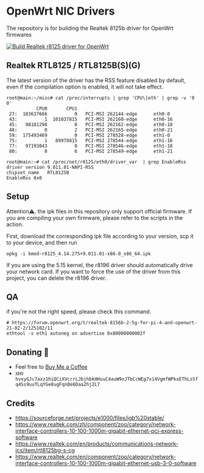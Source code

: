 # OpenWrt NIC Drivers

The repository is for building the Realtek 8125b driver for OpenWrt firmwares

[![Build Realtek r8125 driver for OpenWrt](https://github.com/csrutil/realtek-r8125-openwrt/actions/workflows/r8125.yaml/badge.svg?branch=main)](https://github.com/csrutil/realtek-r8125-openwrt/actions/workflows/r8125.yaml)

## Realtek RTL8125 / RTL8125B(S)(G)

The latest version of the driver has the RSS feature disabled by default, even if the compilation option is enabled, it will not take effect.

```
root@main:~/misc# cat /proc/interrupts | grep 'CPU\|eth' | grep -v '0          0'
           CPU0       CPU1
 27:  183637666          0   PCI-MSI 262144-edge      eth0-0
 43:          1  101037815   PCI-MSI 262160-edge      eth0-16
 45:   98181298          0   PCI-MSI 262162-edge      eth0-18
 48:          0          2   PCI-MSI 262165-edge      eth0-21
 59:  175493469          0   PCI-MSI 278528-edge      eth1-0
 75:          1   89978815   PCI-MSI 278544-edge      eth1-16
 77:   97193843          0   PCI-MSI 278546-edge      eth1-18
 80:          0          6   PCI-MSI 278549-edge      eth1-21

root@main:~# cat /proc/net/r8125/eth0/driver_var  | grep EnableRss
driver version 9.011.01-NAPI-RSS
chipset_name   RTL8125B
EnableRss 0x0
```

## Setup

Attention⚠️, the ipk files in this repository only support official firmware. If you are compiling your own firmware, please refer to the scripts in the action.

First, download the corresponding ipk file according to your version, scp it to your device, and then run

```
opkg -i kmod-r8125_4.14.275+9.011.01-x86-0_x86_64.ipk
```

If you are using the 5.15 kernel, the r8196 driver should automatically drive your network card. If you want to force the use of the driver from this project, you can delete the r8196 driver.

## QA

if you're not the right speed, please check this command.

```
# https://forum.openwrt.org/t/realtek-8156b-2-5g-for-pi-4-and-openwrt-21-02-2/125102/11
ethtool -s eth1 autoneg on advertise 0x80000000002f
```

## Donating 💸

- Feel free to [Buy Me a Coffee](https://www.buymeacoffee.com/csrutil)
- `XHV hvxyGJc7axz1hiQCiXVcrrLJbjhbkHHuuC4auW9oJTbCcWEg7x14VgmfWPkxEThLsSfq4Ss9uuTLqYGe8ugFqnQe6Daa2hj2L7`

## Credits

- https://sourceforge.net/projects/e1000/files/igb%20stable/
- https://www.realtek.com/zh/component/zoo/category/network-interface-controllers-10-100-1000m-gigabit-ethernet-pci-express-software
- https://www.realtek.com/en/products/communications-network-ics/item/rtl8125bg-s-cg
- https://www.realtek.com/en/component/zoo/category/network-interface-controllers-10-100-1000m-gigabit-ethernet-usb-3-0-software
